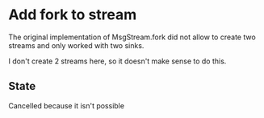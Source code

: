 Add fork to stream
===

The original implementation of MsgStream.fork did not allow to create two streams and only worked with two sinks.

I don't create 2 streams here, so it doesn't make sense to do this.

State
---

Cancelled because it isn't possible